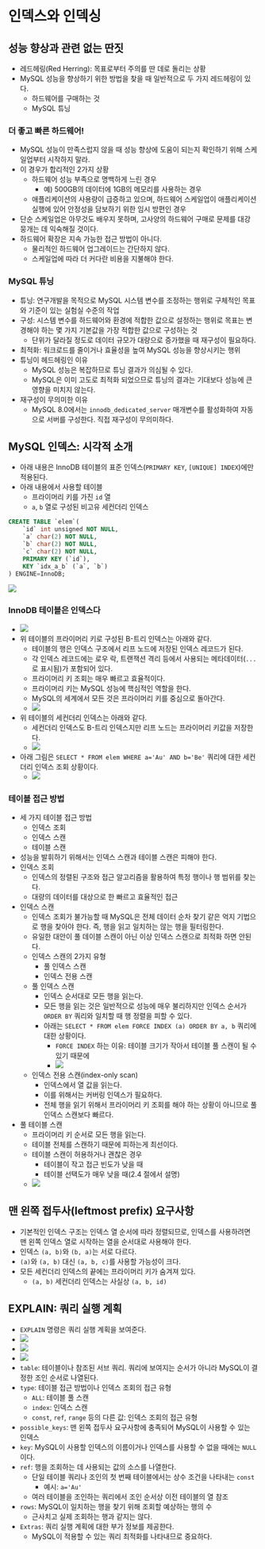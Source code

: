 # 인덱스와 인덱싱

## 성능 향상과 관련 없는 딴짓

- 레드헤링(Red Herring): 목표로부터 주의를 딴 데로 돌리는 상황
- MySQL 성능을 향상하기 위한 방법을 찾을 때 일반적으로 두 가지 레드헤링이 있다.
	- 하드웨어를 구매하는 것
	- MySQL 튜닝

### 더 좋고 빠른 하드웨어!

- MySQL 성능이 만족스럽지 않을 때 성능 향상에 도움이 되는지 확인하기 위해 스케일업부터 시작하지 말라.
- 이 경우가 합리적인 2가지 상황
	- 하드웨어 성능 부족으로 명백하게 느린 경우
		- 예) 500GB의 데이터에 1GB의 메모리를 사용하는 경우
	- 애플리케이션의 사용량이 급증하고 있으며, 하드웨어 스케일업이 애플리케이션 실행에 있어 안정성을 담보하기 위한 임시 방편인 경우
- 단순 스케일업은 아무것도 배우지 못하며, 고사양의 하드웨어 구매로 문제를 대강 뭉개는 데 익숙해질 것이다.
- 하드웨어 확장은 지속 가능한 접근 방법이 아니다.
	- 물리적인 하드웨어 업그레이드는 간단하지 않다.
	- 스케일업에 따라 더 커다란 비용을 지불해야 한다.

### MySQL 튜닝

- 튜닝: 연구개발을 목적으로 MySQL 시스템 변수를 조정하는 행위로 구체적인 목표와 기준이 있는 실험실 수준의 작업
- 구성: 시스템 변수를 하드웨어와 환경에 적합한 값으로 설정하는 행위로 목표는 변경해야 하는 몇 가지 기본값을 가장 적합한 값으로 구성하는 것
	- 단위가 달라질 정도로 데이터 규모가 대량으로 증가했을 때 재구성이 필요하다.
- 최적화: 워크로드를 줄이거나 효율성을 높여 MySQL 성능을 향상시키는 행위
- 튜닝이 헤드헤링인 이유
	- MySQL 성능은 복잡하므로 튜닝 결과가 의심될 수 있다.
	- MySQL은 이미 고도로 최적화 되었으므로 튜닝의 결과는 기대보다 성능에 큰 영향을 미치지 않는다.
- 재구성이 무의미한 이유
	- MySQL 8.0에서는 `innodb_dedicated_server` 매개변수를 활성화하여 자동으로 서버를 구성한다. 직접 재구성이 무의미하다.

## MySQL 인덱스: 시각적 소개

- 아래 내용은 InnoDB 테이블의 표준 인덱스(`PRIMARY KEY`, `[UNIQUE] INDEX`)에만 적용된다.
- 아래 내용에서 사용할 테이블
	- 프라이머리 키를 가진 `id` 열
	- `a`, `b` 열로 구성된 비고유 세컨더리 인덱스

```sql
CREATE TABLE `elem`(
	`id` int unsigned NOT NULL,
	`a` char(2) NOT NULL,
	`b` char(2) NOT NULL,
	`c` char(2) NOT NULL,
	PRIMARY KEY (`id`),
	KEY `idx_a_b` (`a`, `b`)
) ENGINE=InnoDB;
```

![](assets/Pasted%20image%2020240429203522.png)

### InnoDB 테이블은 인덱스다

- ![](assets/Pasted%20image%2020240429205009.png)
- 위 테이블의 프라이머리 키로 구성된 B-트리 인덱스는 아래와 같다.
	- 테이블의 행은 인덱스 구조에서 리프 노드에 저장된 인덱스 레코드가 된다.
	- 각 인덱스 레코드에는 로우 락, 트랜잭션 격리 등에서 사용되는 메타데이터(`...`로 표시됨)가 포함되어 있다.
	- 프라이머리 키 조회는 매우 빠르고 효율적이다.
	- 프라이머리 키는 MySQL 성능에 핵심적인 역할을 한다.
	- MySQL의 세계에서 모든 것은 프라이머리 키를 중심으로 돌아간다.
	- ![](assets/Pasted%20image%2020240429205044.png)
- 위 테이블의 세컨더리 인덱스는 아래와 같다.
	- 세컨더리 인덱스도 B-트리 인덱스지만 리프 노드는 프라이머리 키값을 저장한다.
	- ![](assets/Pasted%20image%2020240429205823.png)
- 아래 그림은 `SELECT * FROM elem WHERE a='Au' AND b='Be'` 쿼리에 대한 세컨더리 인덱스 조회 상황이다. 
	- ![](assets/Pasted%20image%2020240429210047.png)

### 테이블 접근 방법

- 세 가지 테이블 접근 방법
	- 인덱스 조회
	- 인덱스 스캔
	- 테이블 스캔
- 성능을 발휘하기 위해서는 인덱스 스캔과 테이블 스캔은 피해야 한다.
- 인덱스 조회
	- 인덱스의 정렬된 구조와 접근 알고리즘을 활용하여 특정 행이나 행 범위를 찾는다.
	- 대량의 데이터를 대상으로 한 빠르고 효율적인 접근
- 인덱스 스캔
	- 인덱스 조회가 불가능할 때 MySQL은 전체 데이터 순차 찾기 같은 억지 기법으로 행을 찾아야 한다. 즉, 행을 읽고 일치하는 않는 행을 필터링한다.
	- 유일한 대안이 풀 데이블 스캔이 아닌 이상 인덱스 스캔으로 최적화 하면 안된다.
	- 인덱스 스캔의 2가지 유형
		- 풀 인덱스 스캔
		- 인덱스 전용 스캔
	- 풀 인덱스 스캔
		- 인덱스 순서대로 모든 행을 읽는다.
		- 모든 행을 읽는 것은 일반적으로 성능에 매우 불리하지만 인덱스 순서가 `ORDER BY` 쿼리와 일치할 때 행 정렬을 피할 수 있다.
		- 아래는 `SELECT * FROM elem FORCE INDEX (a) ORDER BY a, b` 쿼리에 대한 상황이다.
			- `FORCE INDEX` 하는 이유: 테이블 크기가 작아서 테이블 풀 스캔이 될 수 있기 때문에 
			- ![](assets/Pasted%20image%2020240429212716.png)
	- 인덱스 전용 스캔(index-only scan)
		- 인덱스에서 열 값을 읽는다.
		- 이를 위해서는 커버링 인덱스가 필요하다.
		- 전체 행을 읽기 위해서 프라이머리 키 조회를 해야 하는 상황이 아니므로 풀 인덱스 스캔보다 빠르다.
- 풀 테이블 스캔
	- 프라이머리 키 순서로 모든 행을 읽는다.
	- 테이블 전체를 스캔하기 때문에 피하는게 최선이다.
	- 테이블 스캔이 허용하거나 괜찮은 경우
		- 테이블이 작고 접근 빈도가 낮을 때
		- 테이블 선택도가 매우 낮을 때(2.4 절에서 설명)
	- ![](assets/Pasted%20image%2020240429220545.png)

## 맨 왼쪽 접두사(leftmost prefix) 요구사항

- 기본적인 인덱스 구조는 인덱스 열 순서에 따라 정렬되므로, 인덱스를 사용하려면 맨 왼쪽 인덱스 열로 시작하는 열을 순서대로 사용해야 한다.
- 인덱스 `(a, b)`와 `(b, a)`는 서로 다르다.
- `(a)`와 `(a, b)` 대신 `(a, b, c)`를 사용할 가능성이 크다.
- 모든 세컨더리 인덱스의 끝에는 프라이머리 키가 숨겨져 있다.
	- `(a, b)` 세컨더리 인덱스는 사실상 `(a, b, id)`

## EXPLAIN: 쿼리 실행 계획

- `EXPLAIN` 명령은 쿼리 실행 계획을 보여준다.
- ![](assets/Pasted%20image%2020240429223011.png)
- ![](assets/Pasted%20image%2020240429223023.png)
- ![](assets/Pasted%20image%2020240429223033.png)
- `table`: 테이블이나 참조된 서브 쿼리. 쿼리에 보여지는 순서가 아니라 MySQL이 결정한 조인 순서로 나열된다.
- `type`: 테이블 접근 방법이나 인덱스 조회의 접근 유형
	- `ALL`: 테이블 풀 스캔
	- `index`: 인덱스 스캔
	- `const`, `ref`, `range` 등의 다른 값: 인덱스 조회의 접근 유형
- `possible_keys`: 맨 왼쪽 접두사 요구사항에 충족되어 MySQL이 사용할 수 있는 인덱스
- `key`: MySQL이 사용할 인덱스의 이름이거나 인덱스를 사용할 수 없을 때에는 `NULL`이다.
- `ref`: 행을 조회하는 데 사용되는 값의 소스를 나열한다.
	- 단일 테이블 쿼리나 조인의 첫 번째 테이블에서는 상수 조건을 나타내는 `const`
		- 예시: `a='Au'`
	- 여러 테이블을 조인하는 쿼리에서 조인 순서상 이전 테이블의 열 참조
- `rows`: MySQL이 일치하는 행을 찾기 위해 조회할 예상하는 행의 수
	- 근사치고 실제 조회하는 행과 같지는 않다.
- `Extras`: 쿼리 실행 계획에 대한 부가 정보를 제공한다.
	- MySQL이 적용할 수 있는 쿼리 최적화를 나타내므로 중요하다.